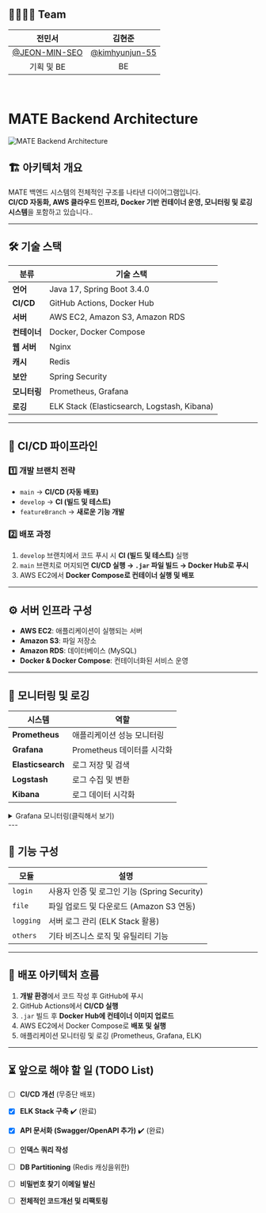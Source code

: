 ## 🙋‍♀️🙋‍♂️ Team

|전민서|김현준|
|:---:|:---:|
|[@JEON-MIN-SEO](https://github.com/JEON-MIN-SEO)|[@kimhyunjun-55](https://github.com/kimhyunjun-55)|@|
|기획 및 BE|BE||
<br>

# MATE Backend Architecture  
![MATE Backend Architecture](https://github.com/user-attachments/assets/4d7594b6-f964-4d9d-a504-cdd97d62e479)  

## 🏗️ 아키텍처 개요  
MATE 백엔드 시스템의 전체적인 구조를 나타낸 다이어그램입니다.  
**CI/CD 자동화, AWS 클라우드 인프라, Docker 기반 컨테이너 운영, 모니터링 및 로깅 시스템**을 포함하고 있습니다..  

---

## 🛠️ 기술 스택
| 분류          | 기술 스택 |
|--------------|------------------------------------------------|
| **언어**      | Java 17, Spring Boot 3.4.0 |
| **CI/CD**    | GitHub Actions, Docker Hub |
| **서버**      | AWS EC2, Amazon S3, Amazon RDS |
| **컨테이너**  | Docker, Docker Compose |
| **웹 서버**  | Nginx |
| **캐시**      | Redis |
| **보안**      | Spring Security |
| **모니터링**  | Prometheus, Grafana |
| **로깅**      | ELK Stack (Elasticsearch, Logstash, Kibana) |

---

## 🔄 **CI/CD 파이프라인**
### 1️⃣ **개발 브랜치 전략**
- `main` → **CI/CD (자동 배포)**
- `develop` → **CI (빌드 및 테스트)**
- `featureBranch` → **새로운 기능 개발**

### 2️⃣ **배포 과정**
1. `develop` 브랜치에서 코드 푸시 시 **CI (빌드 및 테스트)** 실행  
2. `main` 브랜치로 머지되면 **CI/CD 실행 → `.jar` 파일 빌드 → Docker Hub로 푸시**  
3. AWS EC2에서 **Docker Compose로 컨테이너 실행 및 배포**  

---

## ⚙️ **서버 인프라 구성**
- **AWS EC2**: 애플리케이션이 실행되는 서버  
- **Amazon S3**: 파일 저장소  
- **Amazon RDS**: 데이터베이스 (MySQL)  
- **Docker & Docker Compose**: 컨테이너화된 서비스 운영  

---

## 📡 **모니터링 및 로깅**
| 시스템       | 역할 |
|------------|-----------------------------------------------|
| **Prometheus** | 애플리케이션 성능 모니터링 |
| **Grafana**    | Prometheus 데이터를 시각화 |
| **Elasticsearch** | 로그 저장 및 검색 |
| **Logstash** | 로그 수집 및 변환 |
| **Kibana** | 로그 데이터 시각화 |
<details>
  <summary>Grafana 모니터링(클릭해서 보기)</summary>
  ![Image](https://github.com/user-attachments/assets/861b16a7-ac68-4480-b3c1-215b61238250)
</details>
---

## 📌 **기능 구성**
| 모듈 | 설명 |
|------|--------------------------------------------------|
| `login` | 사용자 인증 및 로그인 기능 (Spring Security) |
| `file` | 파일 업로드 및 다운로드 (Amazon S3 연동) |
| `logging` | 서버 로그 관리 (ELK Stack 활용) |
| `others` | 기타 비즈니스 로직 및 유틸리티 기능 |

---

## 🚀 **배포 아키텍처 흐름**
1. **개발 환경**에서 코드 작성 후 GitHub에 푸시  
2. GitHub Actions에서 **CI/CD 실행**  
3. `.jar` 빌드 후 **Docker Hub에 컨테이너 이미지 업로드**  
4. AWS EC2에서 Docker Compose로 **배포 및 실행**  
5. 애플리케이션 모니터링 및 로깅 (Prometheus, Grafana, ELK)  

---
## ⏳ 앞으로 해야 할 일 (TODO List)

- [ ] **CI/CD 개선** (무중단 배포)
- [x] **ELK Stack 구축** ✔️ (완료)
- [x] **API 문서화 (Swagger/OpenAPI 추가)** ✔️ (완료)
- [ ] **인덱스 쿼리 작성**
- [ ] **DB Partitioning** (Redis 캐싱을위한)
- [ ] **비밀번호 찾기 이메일 발신**
- [ ] **전체적인 코드개선 및 리팩토링**


